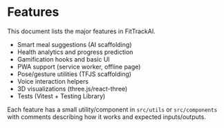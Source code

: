 # Features

This document lists the major features in FitTrackAI.

- Smart meal suggestions (AI scaffolding)
- Health analytics and progress prediction
- Gamification hooks and basic UI
- PWA support (service worker, offline page)
- Pose/gesture utilities (TFJS scaffolding)
- Voice interaction helpers
- 3D visualizations (three.js/react-three)
- Tests (Vitest + Testing Library)

Each feature has a small utility/component in `src/utils` or `src/components` with comments describing how it works and expected inputs/outputs.
